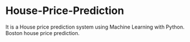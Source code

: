 # House-Price-Prediction

It is a House price prediction system using Machine Learning with Python. 
Boston house price prediction. 
